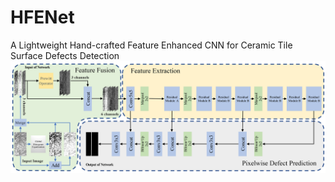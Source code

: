 # HFENet
A Lightweight Hand-crafted Feature Enhanced CNN for Ceramic Tile Surface Defects Detection
![image](https://github.com/RobotvisionLab/HFENet/blob/main/image/HFE_mainstructure.tif)
